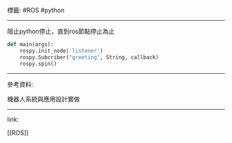 標籤: #ROS #python 

---

阻止python停止，直到ros節點停止為止

```python
def main(args):
	rospy.init_node('listener')
	rospy.Subcriber("greeting", String, callback)
	rospy.spin()
```

---

參考資料:

機器人系統與應用設計實做

---

link:

[[ROS]]